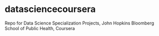 # datasciencecoursera
Repo for Data Science Specialization Projects, John Hopkins Bloomberg School of Public Health, Coursera
